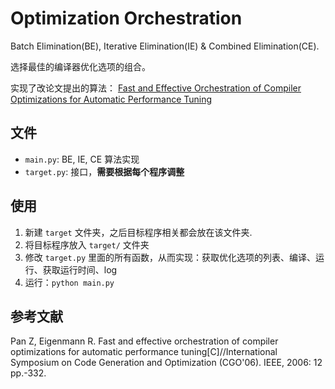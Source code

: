 # Optimization Orchestration

Batch Elimination(BE), Iterative Elimination(IE) & Combined Elimination(CE).

选择最佳的编译器优化选项的组合。

实现了改论文提出的算法： [Fast and Effective Orchestration of Compiler Optimizations for Automatic Performance Tuning](https://citeseerx.ist.psu.edu/viewdoc/download?doi=10.1.1.142.4012&rep=rep1&type=pdf)

## 文件
- `main.py`: BE, IE, CE 算法实现
- `target.py`: 接口，**需要根据每个程序调整**

## 使用
1. 新建 `target` 文件夹，之后目标程序相关都会放在该文件夹.
2. 将目标程序放入 `target/` 文件夹
3. 修改 `target.py` 里面的所有函数，从而实现：获取优化选项的列表、编译、运行、获取运行时间、log 
4. 运行：`python main.py`

## 参考文献
Pan Z, Eigenmann R. Fast and effective orchestration of compiler optimizations for automatic performance tuning[C]//International Symposium on Code Generation and Optimization (CGO'06). IEEE, 2006: 12 pp.-332.